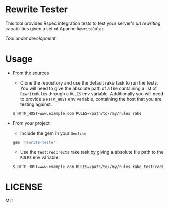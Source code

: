 Rewrite Tester
===

This tool provides Rspec integration tests to test your server's *url rewriting* capabilities given a set of Apache `RewriteRules`.


_Tool under development_

Usage
===

- From the sources

    - Clone the repository and use the default rake task to run the tests. You will need to give the absolute path of a file containing a list of `RewriteRules` through a `RULES` env variable. Additionally you will need to provide a `HTTP_HOST` env variable, containing the host that you are testing against.

    ```bash
    $ HTTP_HOST=www.example.com RULES=/path/to//my/rules rake
    ```
    
- From your project

    - Include the gem in your `Gemfile`

    ```ruby
    gem 'rewrite-tester'
    ```

    - Use the `test:redirects` rake task by giving a absolute file path to the `RULES` env variable.

    ```bash
    $ HTTP_HOST=www.example.com RULES=/path/to//my/rules rake test:redirects
    ```
    
LICENSE
===

MIT
